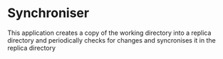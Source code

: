 # Synchroniser
This application creates a copy of the working directory into a replica directory and periodically checks for changes and syncronises it in the replica directory

